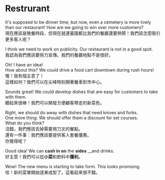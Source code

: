 # Restrurant

It's supposed to be dinner time, but now, even a cemetery is more lively than our restaurant! How are we going to win over more customers?  
現在應該是晚餐時段，但現在就連墓園都比我們的餐廳還要熱鬧！我們該怎麼吸引更多客人呢？

I think we need to work on publicity. Our restaurant is not in a good spot.  
我認為我們應該要努力宣傳。我們的餐廳地點不是很好。

Oh! I have an idea!  
How about this? We could drive a food cart downtown during rush hours!  
喔！我有個主意了！  
這樣如何？我們可以在尖峰時刻開著餐車到市中心。

Sounds great! We could develop dishes that are easy for customers to take with them.  
聽起來很棒！我們可以開發方便顧客帶走的新菜色。

Right, we should do away with dishes that need knives and forks.  
One more thing. We should offer them a discount for set courses.   
What do you think?  
沒錯，我們應該去掉需要用刀叉的餐點。  
還有一件事：我們應該要提供客人套餐優惠。  
你覺得呢？

Good idea! We can **cash in on** the **sides** __and drinks.  
好主意！我們可以從**小菜**和飲料中**獲利**。

Wow! The new menu is starting to take form. This looks promising.  
哇！新的菜單開始逐漸成型了。這看起來很不錯。

